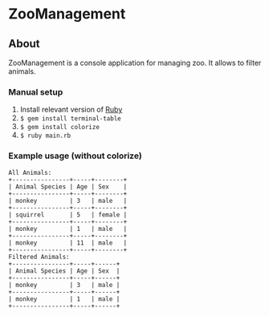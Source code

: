 # ZooManagement

## About

ZooManagement is a console application for managing zoo. It allows to filter animals.

### Manual setup

1. Install relevant version of [Ruby](https://www.ruby-lang.org/en/documentation/installation/)
2. `$ gem install terminal-table`
3. `$ gem install colorize`
4. `$ ruby main.rb`

### Example usage (without colorize)

```
All Animals:
+----------------+-----+--------+
| Animal Species | Age | Sex    |
+----------------+-----+--------+
| monkey         | 3   | male   |
+----------------+-----+--------+
| squirrel       | 5   | female |
+----------------+-----+--------+
| monkey         | 1   | male   |
+----------------+-----+--------+
| monkey         | 11  | male   |
+----------------+-----+--------+
Filtered Animals:
+----------------+-----+------+
| Animal Species | Age | Sex  |
+----------------+-----+------+
| monkey         | 3   | male |
+----------------+-----+------+
| monkey         | 1   | male |
+----------------+-----+------+
```
